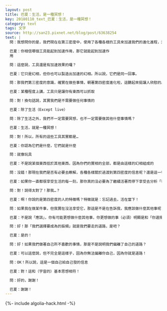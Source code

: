 ```yaml
---
layout: post
title: 巴夏：生活，是一種冥想！
key: 20180110_text_巴夏：生活，是一種冥想！
category: text
tags: 文字
source: http://san23.pixnet.net/blog/post/63638254
text: |
  問：我想問你的是，我們現在在第三密度中，使用了各種各樣的工具來加速我們的進化進程，這些工具真的能起到加速的效果嗎？還是只是…

  巴夏：你相信哪個工具能起到加速作用，那它就能起到加速作
  用

  問：這麼說，工具還是有加速效果的囉？

  巴夏：它只是幻相，但你也可以製造出加速的幻相。所以說，它們是同一回事。

  問：那我們第三密度的意識，確實在做些事情，朝著第四密度進化啦，這聽起來挺讓人欣慰的。

  巴夏：某種程度上講，工具只是讓你有東西可以抓取

  問：對！換句話說，其實我們是不需要做任何事情的

  巴夏：除了生活（Except live）

  問：除了生活之外，我們不一定需要冥想，也不一定需要做其他什麼事情嗎？

  巴夏：生活，就是一種冥想！

  問：對！所以，所有的這些工具其實都是…

  巴夏：你認為它們是什麼，它們就是什麼

  問：就像玩具

  巴夏：不是說某個東西低於其他東西，因為你們的實相的全部，都是由這樣的幻相組成的

  問：沒錯！那現在我們是否有必要去瞭解，各種各樣關於過渡到第四密度的信息呢？還是這一切會自然發生？

  巴夏：如果你一直都很享受生活的每一刻，那你真的沒必要為了繼續活著而停下享受去分析「發生了什麼事」，一個從來都沒聽說過「形而上學」的人，照樣可以活的像任何一個第四密度的人

  問：對！說得太對了！那我…？

  巴夏：啊！你說的是第四密度的人的特徵嗎？特徵就是：忘記過去，活在當下！

  問：如果我在做某件事，但我實在沒法享受它，那這是不是在告訴我，我應該做什麼其他事呢？

  巴夏：不是說「應該」，你有可能更想做什麼其他事，你更想做的事（必須）明顯是和「你選擇要成為的」的振頻相同步和諧的，或者你也可以在做你所不享受的事情中學習到某些東西，兩種情況都有學習的經驗

  問：好！那「我們選擇要成為的振頻」就是我們要走的道路，是吧？

  巴夏：是的！

  問：好！如果我們做著自己所不喜歡的事情，那是不是說明我們偏離了自己的道路？

  巴夏：可以這麼說，但不完全是這樣子，因為你無法偏離你自己，因為你就是道路！

  問：OK！所以說，這是一個自己給自己發的信息

  巴夏：對！這和（宇宙的）基本思想相符！

  問：好的，謝謝！

  巴夏：謝謝！
---
```


{%- include algolia-hack.html -%}
